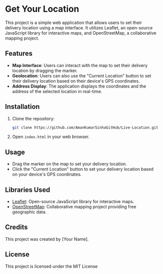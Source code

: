 # Get Your Location

This project is a simple web application that allows users to set their delivery location using a map interface. It utilizes Leaflet, an open-source JavaScript library for interactive maps, and OpenStreetMap, a collaborative mapping project.

## Features

- **Map Interface**: Users can interact with the map to set their delivery location by dragging the marker.
- **Geolocation**: Users can also use the "Current Location" button to set their delivery location based on their device's GPS coordinates.
- **Address Display**: The application displays the coordinates and the address of the selected location in real-time.

## Installation

1. Clone the repository:

   ```bash
   git clone https://github.com/AmanKumarSinhaGitHub/Live-Location.git
   ```

2. Open `index.html` in your web browser.

## Usage

- Drag the marker on the map to set your delivery location.
- Click the "Current Location" button to set your delivery location based on your device's GPS coordinates.

## Libraries Used

- [Leaflet](https://leafletjs.com/): Open-source JavaScript library for interactive maps.
- [OpenStreetMap](https://www.openstreetmap.org/): Collaborative mapping project providing free geographic data.

## Credits

This project was created by [Your Name].

## License

This project is licensed under the MIT License 